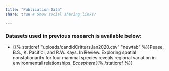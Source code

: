 ```yaml
---
title: "Publication Data"
share: true # Show social sharing links?

---
```


### Datasets used in previous research is available below:

- {{% staticref "uploads/candidCrittersJan2020.csv" "newtab" %}}Pease, B.S., K. Pacifici, and R.W. Kays. In Review. Exploring spatial nonstationarity for four mammal species reveals regional variation in environmental relationships. *Ecosphere*{{% /staticref %}}

